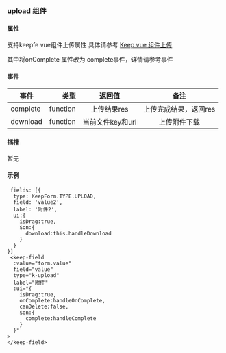### upload 组件

#### 属性
支持keepfe vue组件上传属性 具体请参考 [Keep vue 组件上传](https://tech-docs.gotokeep.com/keepfe/#/zh-cn/plugin/upload?id=avue%e6%96%b9%e6%a1%88%ef%bc%9a)

其中将onComplete 属性改为 complete事件，详情请参考事件

#### 事件
| 事件        | 类型    |  返回值  |  备注  |
| --------   | -----: | :----: |:----: |
| complete   | function |上传结果res|上传完成结果，返回res|
| download   | function |当前文件key和url|上传附件下载|

#### 插槽
暂无


#### 示例

```
 fields: [{
  type: KeepForm.TYPE.UPLOAD,
  field: 'value2',
  label: '附件2',
  ui:{
    isDrag:true,
    $on:{
      download:this.handleDownload
    }
  }
}]
 <keep-field 
  :value="form.value"  
  field="value"  
  type="k-upload"
  label="附件"
  :ui="{
    isDrag:true,
    onComplete:handleOnComplete,
    canDelete:false,
    $on:{
      complete:handleComplete
    }
  }"
>
</keep-field>
```